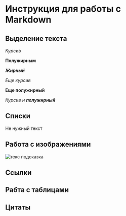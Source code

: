 # Инструкция для работы с Markdown

##  Выделение текста 

*Курсив*

**Полужирным**

***Жирный***

_Еще курсив_

**Еще полужирный**

_Курсив и **полужирный**_

## Списки

Не нужный текст

## Работа с изображениями

![текс подсказка](kitten.jpg)

## Ссылки

## Рабта с таблицами

## Цитаты
